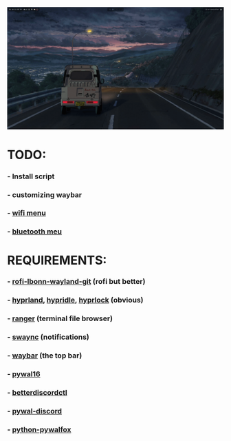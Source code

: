 <img src="./preview.png">

# TODO:
### - Install script
### - customizing waybar
### - [wifi menu](https://github.com/ericmurphyxyz/rofi-wifi-menu)
### - [bluetooth meu](https://github.com/nickclyde/rofi-bluetooth)

# REQUIREMENTS:
### - [rofi-lbonn-wayland-git](https://aur.archlinux.org/packages/rofi-lbonn-wayland-git) (rofi but better)
### - [hyprland](https://archlinux.org/packages/extra/x86_64/hyprland/), [hypridle](https://archlinux.org/packages/extra/x86_64/hypridle/), [hyprlock](https://archlinux.org/packages/extra/x86_64/hyprlock/) (obvious)
### - [ranger](https://archlinux.org/packages/extra/any/ranger/) (terminal file browser)
### - [swaync](https://archlinux.org/packages/extra/x86_64/swaync/) (notifications)
### - [waybar](https://archlinux.org/packages/extra/x86_64/waybar/) (the top bar)
### - [pywal16](https://aur.archlinux.org/packages/python-pywal16)
### - [betterdiscordctl](https://aur.archlinux.org/packages/betterdiscordctl)
### - [pywal-discord](https://aur.archlinux.org/packages/pywal-discord-git)
### - [python-pywalfox](https://aur.archlinux.org/packages/python-pywalfox)
